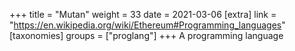 +++
title = "Mutan"
weight = 33
date = 2021-03-06
[extra]
link = "https://en.wikipedia.org/wiki/Ethereum#Programming_languages"
[taxonomies]
groups = ["proglang"]
+++
A programming language

